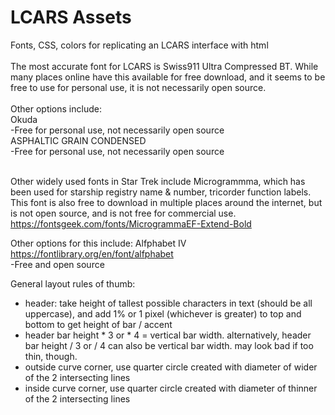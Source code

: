 # LCARS Assets
Fonts, CSS, colors for replicating an LCARS interface with html<br>
<br>
The most accurate font for LCARS is Swiss911 Ultra Compressed BT.  While many places online have this available for free download, and it seems to be free to use for personal use, it is not necessarily open source.<br>
<br>
Other options include:<br>
Okuda	<br>
	-Free for personal use, not necessarily open source<br>
ASPHALTIC GRAIN CONDENSED<br>
	-Free for personal use, not necessarily open source<br><br>

	
Other widely used fonts in Star Trek include Microgrammma, which has been used for starship registry name & number, tricorder function labels.  This font is also free to download in multiple places around the internet, but is not open source, and is not free for commercial use.
https://fontsgeek.com/fonts/MicrogrammaEF-Extend-Bold

Other options for this include:
Alfphabet IV <br>
https://fontlibrary.org/en/font/alfphabet <br>
	-Free and open source


General layout rules of thumb: <br>
<ul>
<li>header: take height of tallest possible characters in text (should be all uppercase), and add 1% or 1 pixel (whichever is greater) to top and bottom to get height of bar / accent </li>
<li>header bar height * 3 or * 4 = vertical bar width. alternatively, header bar height / 3 or / 4 can also be vertical bar width.  may look bad if too thin, though.</li>
<li>outside curve corner, use quarter circle created with diameter of wider of the 2 intersecting lines</li>
<li>inside curve corner, use quarter circle created with diameter of thinner of the 2 intersecting lines</li>
</ul>
